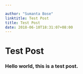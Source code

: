 ```yaml
---

author: "Sumanta Bose"
linktitle: Test Post
title: Test Post
date: 2018-06-10T18:31:07+08:00
---
```


# Test Post

### Hello world, this is a test post.

